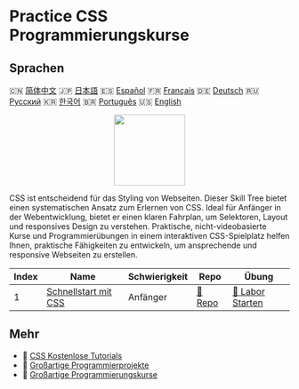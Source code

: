 # Practice CSS Programmierungskurse

## Sprachen

🇨🇳 [简体中文](README_zh.md) 🇯🇵 [日本語](README_ja.md) 🇪🇸 [Español](README_es.md) 🇫🇷 [Français](README_fr.md) 🇩🇪 [Deutsch](README_de.md) 🇷🇺 [Русский](README_ru.md) 🇰🇷 [한국어](README_ko.md) 🇧🇷 [Português](README_pt.md) 🇺🇸 [English](README.md) 

<div align="center">
<img width="128px" src="https://file.labex.io/path/YheSJQuYYCNJ.png">
</div>

CSS ist entscheidend für das Styling von Webseiten. Dieser Skill Tree bietet einen systematischen Ansatz zum Erlernen von CSS. Ideal für Anfänger in der Webentwicklung, bietet er einen klaren Fahrplan, um Selektoren, Layout und responsives Design zu verstehen. Praktische, nicht-videobasierte Kurse und Programmierübungen in einem interaktiven CSS-Spielplatz helfen Ihnen, praktische Fähigkeiten zu entwickeln, um ansprechende und responsive Webseiten zu erstellen.

|   Index | Name                                                                     | Schwierigkeit   | Repo                                                          | Übung                                                                |
|---------|--------------------------------------------------------------------------|-----------------|---------------------------------------------------------------|----------------------------------------------------------------------|
|       1 | [Schnellstart mit CSS](https://labex.io/de/courses/quick-start-with-css) | Anfänger        | [🔗 Repo](https://github.com/labex-labs/quick-start-with-css) | [🚀 Labor Starten](https://labex.io/de/courses/quick-start-with-css) |

## Mehr

- 🔗 [CSS Kostenlose Tutorials](https://github.com/labex-labs/css-free-tutorials)
- 🔗 [Großartige Programmierprojekte](https://github.com/labex-labs/awesome-programming-projects)
- 🔗 [Großartige Programmierungskurse](https://github.com/labex-labs/awesome-programming-courses)

